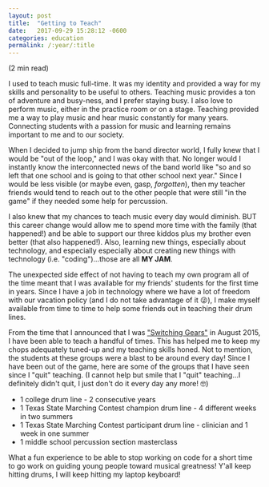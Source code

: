 ```yaml
---
layout: post
title:  "Getting to Teach"
date:   2017-09-29 15:28:12 -0600
categories: education
permalink: /:year/:title
---
```


(2 min read)

I used to teach music full-time. It was my identity and provided a way for my skills and personality to be useful to others. Teaching music provides a ton of adventure and busy-ness, and I prefer staying busy. I also love to perform music, either in the practice room or on a stage. Teaching provided me a way to play music and hear music constantly for many years. Connecting students with a passion for music and learning remains important to me and to our society.

When I decided to jump ship from the band director world, I fully knew that I would be "out of the loop," and I was okay with that. No longer would I instantly know the interconnected news of the band world like "so and so left that one school and is going to that other school next year." Since I would be less visible (or maybe even, gasp, _forgotten_), then my teacher friends would tend to reach out to the other people that were still "in the game" if they needed some help for percussion.

I also knew that my chances to teach music every day would diminish. BUT this career change would allow me to spend more time with the family (that happened!) and be able to support our three kiddos plus my brother even better (that also happened!). Also, learning new things, especially about technology, and especially especially about creating new things with technology (i.e. "coding")…those are all **MY JAM**.

The unexpected side effect of not having to teach my own program all of the time meant that I was available for my friends' students for the first time in years. Since I have a job in technology where we have a lot of freedom with our vacation policy (and I do not take advantage of it 😜),  I make myself available from time to time to help some friends out in teaching their drum lines.

From the time that I announced that I was ["Switching Gears"](http://www.drumsensei.com//2015/switching-gears) in August 2015, I have been able to teach a handful of times. This has helped me to keep my chops adequately tuned-up and my teaching skills honed. Not to mention, the students at these groups were a blast to be around every day! Since I have been out of the game, here are some of the groups that I have seen since I "quit" teaching. (I cannot help but smile that I "quit" teaching…I definitely didn't quit, I just don't do it every day any more! 🤓)

- 1 college drum line - 2 consecutive years
- 1 Texas State Marching Contest champion drum line - 4 different weeks in two summers
- 1 Texas State Marching Contest participant drum line - clinician and 1 week in one summer
- 1 middle school percussion section masterclass

What a fun experience to be able to stop working on code for a short time to go work on guiding young people toward musical greatness! Y'all keep hitting drums, I will keep hitting my laptop keyboard!

